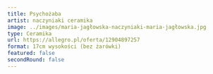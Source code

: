 ```yaml
---
title: Psychożaba
artist: naczyniaki ceramika
image: ../images/maria-jagłowska-naczyniaki-maria-jagłowska.jpg
type: Ceramika
url: https://allegro.pl/oferta/12904897257
format: 17cm wysokości (bez żarówki)
featured: false
secondRound: false
---
```

